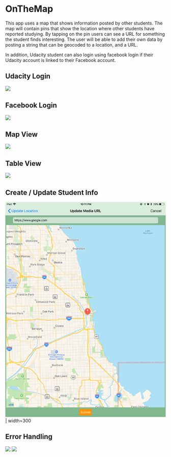 # OnTheMap

This app uses a map that shows information posted by other students. The map will contain pins that show the location where other students have reported studying. By tapping on the pin users can see a URL for something the student finds interesting. The user will be able to add their own data by posting a string that can be geocoded to a location, and a URL.

In addition, Udacity student can also login using facebook login if their Udacity account is linked to their Facebook account.

## Udacity Login
<img src="https://media.giphy.com/media/xUNd9SIrM5Q8BcGH28/giphy.gif" width="300">

## Facebook Login
<img src="https://media.giphy.com/media/26Ff1rvHMvHPpCqhW/giphy.gif" width="300">

## Map View
<img src="https://media.giphy.com/media/26FeTVev1QQDocnPa/giphy.gif" width="300">

## Table View
<img src="https://media.giphy.com/media/3o6nUNMumROYQWk6Xu/giphy.gif" width="300">

## Create / Update Student Info
[![Watch the video](https://github.com/nsutanto/ios-OnTheMap/blob/master/ImageAndMedia/UpdateStudentInfo.PNG)](https://vimeo.com/239297490) | width=300

## Error Handling
<img src="https://media.giphy.com/media/26FeUz0nsDice6VwI/giphy.gif" width="300"> <img src="https://media.giphy.com/media/d47H7zkOqCBMCr3G/giphy.gif" width="300">

